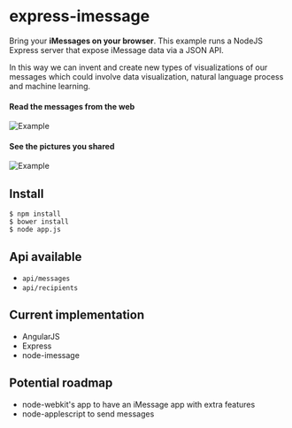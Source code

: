 # express-imessage

Bring your **iMessages on your browser**.
This example runs a NodeJS Express server that expose iMessage data via a JSON API.

In this way we can invent and create new types of visualizations of our messages which could involve data visualization, natural language process and machine learning.

#### Read the messages from the web
![Example](https://raw.githubusercontent.com/nicola/node-imessage/master/examples/express-imessage/screenshot.png)

#### See the pictures you shared
![Example](https://raw.githubusercontent.com/nicola/node-imessage/master/examples/express-imessage/screenshot2.png)


## Install

```
$ npm install
$ bower install
$ node app.js
```

## Api available

- `api/messages`
- `api/recipients`

## Current implementation

- AngularJS
- Express
- node-imessage

## Potential roadmap

- node-webkit's app to have an iMessage app with extra features
- node-applescript to send messages
